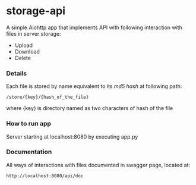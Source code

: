 # storage-api

A simple Aiohttp app that implements API with following interaction with files in server storage: 
* Upload
* Download
* Delete

### Details
Each file is stored by name equivalent to its *md5 hash* at following path:

    /store/{key}/{hash_of_the_file}

where {key} is directory named as two characters of hash of the file

### How to run app
Server starting at localhost:8080 by executing app.py

### Documentation
All ways of interactions with files documented in swagger page, located at:
    
    http://localhost:8080/api/doc